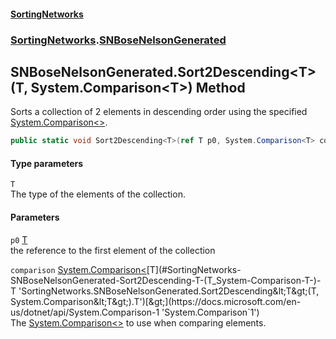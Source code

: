 #### [SortingNetworks](./index.md 'index')
### [SortingNetworks](./SortingNetworks.md 'SortingNetworks').[SNBoseNelsonGenerated](./SortingNetworks-SNBoseNelsonGenerated.md 'SortingNetworks.SNBoseNelsonGenerated')
## SNBoseNelsonGenerated.Sort2Descending&lt;T&gt;(T, System.Comparison&lt;T&gt;) Method
Sorts a collection of 2 elements in descending order using the specified [System.Comparison&lt;&gt;](https://docs.microsoft.com/en-us/dotnet/api/System.Comparison-1 'System.Comparison`1').  
```csharp
public static void Sort2Descending<T>(ref T p0, System.Comparison<T> comparison);
```
#### Type parameters
<a name='SortingNetworks-SNBoseNelsonGenerated-Sort2Descending-T-(T_System-Comparison-T-)-T'></a>
`T`  
The type of the elements of the collection.  
  
#### Parameters
<a name='SortingNetworks-SNBoseNelsonGenerated-Sort2Descending-T-(T_System-Comparison-T-)-p0'></a>
`p0` [T](#SortingNetworks-SNBoseNelsonGenerated-Sort2Descending-T-(T_System-Comparison-T-)-T 'SortingNetworks.SNBoseNelsonGenerated.Sort2Descending&lt;T&gt;(T, System.Comparison&lt;T&gt;).T')  
the reference to the first element of the collection  
  
<a name='SortingNetworks-SNBoseNelsonGenerated-Sort2Descending-T-(T_System-Comparison-T-)-comparison'></a>
`comparison` [System.Comparison&lt;](https://docs.microsoft.com/en-us/dotnet/api/System.Comparison-1 'System.Comparison`1')[T](#SortingNetworks-SNBoseNelsonGenerated-Sort2Descending-T-(T_System-Comparison-T-)-T 'SortingNetworks.SNBoseNelsonGenerated.Sort2Descending&lt;T&gt;(T, System.Comparison&lt;T&gt;).T')[&gt;](https://docs.microsoft.com/en-us/dotnet/api/System.Comparison-1 'System.Comparison`1')  
The [System.Comparison&lt;&gt;](https://docs.microsoft.com/en-us/dotnet/api/System.Comparison-1 'System.Comparison`1') to use when comparing elements.  
  
